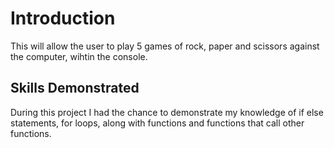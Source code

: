# Introduction

This will allow the user to play 5 games of rock, paper and scissors against the computer, wihtin the console.

## Skills Demonstrated

During this project I had the chance to demonstrate my knowledge of if else statements, for loops, along with functions and functions that call other functions.
